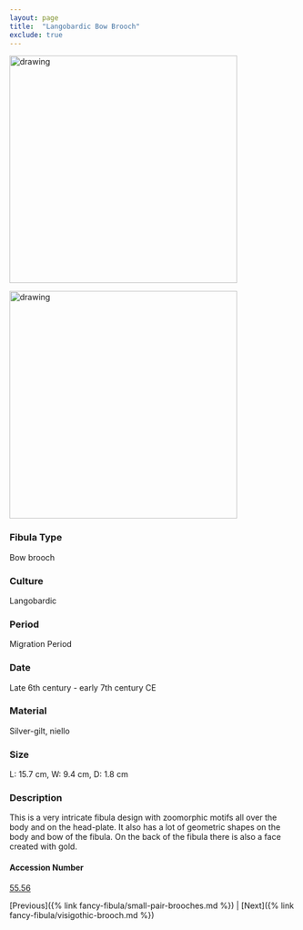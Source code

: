 ```yaml
---
layout: page
title:  "Langobardic Bow Brooch"
exclude: true
---
```


<p><img src="https://collectionapi.metmuseum.org/api/collection/v1/iiif/468487/1788826/main-image" alt="drawing" width="400"/></p>

<p><img src="https://collectionapi.metmuseum.org/api/collection/v1/iiif/468487/923626/main-image" alt="drawing" width="400"/></p>

### Fibula Type
Bow brooch
### Culture
Langobardic
### Period
Migration Period
### Date
Late 6th century - early 7th century CE
### Material
Silver-gilt, niello
### Size
L: 15.7 cm, W: 9.4 cm, D: 1.8 cm

### Description
This is a very intricate fibula design with zoomorphic motifs all over the body and on the head-plate. It also has a lot of geometric shapes on the body and bow of the fibula. On the back of the fibula there is also a face created with gold.

#### Accession Number
[55.56](https://www.metmuseum.org/art/collection/search/468487)

[Previous]({% link fancy-fibula/small-pair-brooches.md %}) | [Next]({% link fancy-fibula/visigothic-brooch.md %})
